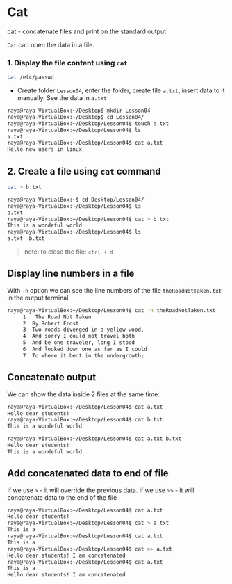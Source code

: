 # Cat 
cat - concatenate files and print on the standard output

`Cat` can open the data in a file. 

### 1. Display the file content using `cat`
```bash
cat /etc/passwd
```
* Create folder `Lesson04`, enter the folder, create file `a.txt`, insert data to it manually. See the data in `a.txt`
```bash
raya@raya-VirtualBox:~/Desktop$ mkdir Lesson04
raya@raya-VirtualBox:~/Desktop$ cd Lesson04/
raya@raya-VirtualBox:~/Desktop/Lesson04$ touch a.txt
raya@raya-VirtualBox:~/Desktop/Lesson04$ ls
a.txt
raya@raya-VirtualBox:~/Desktop/Lesson04$ cat a.txt 
Hello new users in linux
```

## 2. Create a file using `cat` command
```bash
cat > b.txt
```
```bash
raya@raya-VirtualBox:~$ cd Desktop/Lesson04/
raya@raya-VirtualBox:~/Desktop/Lesson04$ ls
a.txt
raya@raya-VirtualBox:~/Desktop/Lesson04$ cat > b.txt
This is a wondeful world
raya@raya-VirtualBox:~/Desktop/Lesson04$ ls
a.txt  b.txt
```
> note: to close the file: `ctrl + d`

## Display line numbers in a file
With `-n` option we can see the line numbers of the file `theRoadNotTaken.txt ` in the output terminal
```bash
raya@raya-VirtualBox:~/Desktop/Lesson04$ cat -n theRoadNotTaken.txt 
     1	 The Road Not Taken
     2	By Robert Frost
     3	Two roads diverged in a yellow wood,
     4	And sorry I could not travel both
     5	And be one traveler, long I stood
     6	And looked down one as far as I could
     7	To where it bent in the undergrowth;
```

## Concatenate output
We can show the data inside 2 files at the same time: 
```bash
raya@raya-VirtualBox:~/Desktop/Lesson04$ cat a.txt 
Hello dear students!
raya@raya-VirtualBox:~/Desktop/Lesson04$ cat b.txt 
This is a wondeful world

raya@raya-VirtualBox:~/Desktop/Lesson04$ cat a.txt b.txt 
Hello dear students!
This is a wondeful world
```

## Add concatenated data to end of file
If we use `>` - it will override the previous data. 
if we use `>>` - it will concatenate data to the end of the file
```bash
raya@raya-VirtualBox:~/Desktop/Lesson04$ cat a.txt 
Hello dear students!
raya@raya-VirtualBox:~/Desktop/Lesson04$ cat > a.txt 
This is a
raya@raya-VirtualBox:~/Desktop/Lesson04$ cat a.txt 
This is a
raya@raya-VirtualBox:~/Desktop/Lesson04$ cat >> a.txt 
Hello dear students! I am concatenated
raya@raya-VirtualBox:~/Desktop/Lesson04$ cat a.txt 
This is a
Hello dear students! I am concatenated
```





